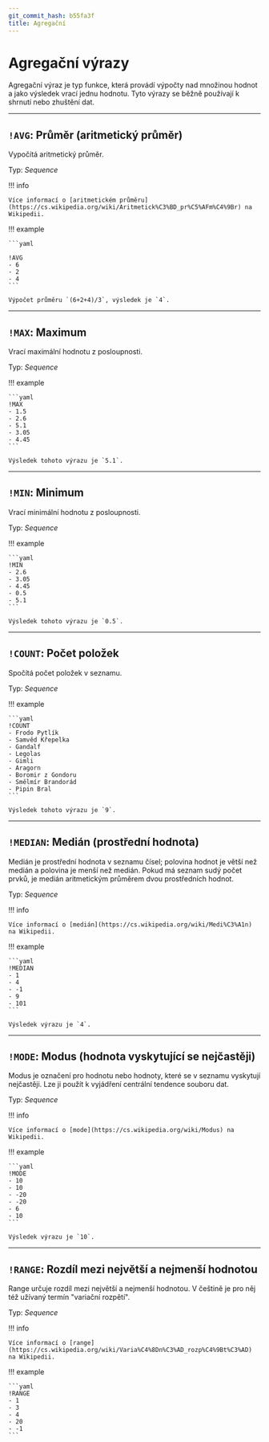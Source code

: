 ```yaml
---
git_commit_hash: b55fa3f
title: Agregační
---
```


# Agregační výrazy

Agregační výraz je typ funkce, která provádí výpočty nad množinou hodnot a jako výsledek vrací jednu hodnotu.
Tyto výrazy se běžně používají k shrnutí nebo zhuštění dat.

---

## `!AVG`: Průměr (aritmetický průměr)

Vypočítá aritmetický průměr.

Typ: _Sequence_

!!! info

	Více informací o [aritmetickém průměru](https://cs.wikipedia.org/wiki/Aritmetick%C3%BD_pr%C5%AFm%C4%9Br) na Wikipedii.
	

!!! example

	```yaml
	
	!AVG
	- 6
	- 2
	- 4
	```
	
	Výpočet průměru `(6+2+4)/3`, výsledek je `4`.

---

## `!MAX`: Maximum

Vrací maximální hodnotu z posloupnosti.

Typ: _Sequence_

!!! example

	```yaml
	!MAX
	- 1.5
	- 2.6
	- 5.1
	- 3.05
	- 4.45
	```
	
	Výsledek tohoto výrazu je `5.1`.
	

---

## `!MIN`: Minimum

Vrací minimální hodnotu z posloupnosti.

Typ: _Sequence_

!!! example

	```yaml
	!MIN
	- 2.6
	- 3.05
	- 4.45
	- 0.5
	- 5.1
	```
	
	Výsledek tohoto výrazu je `0.5`.
	

---

## `!COUNT`: Počet položek

Spočítá počet položek v seznamu.

Typ: _Sequence_

!!! example

	```yaml
	!COUNT
	- Frodo Pytlík
	- Samvěd Křepelka
	- Gandalf
	- Legolas
	- Gimli
	- Aragorn
	- Boromir z Gondoru
	- Smělmír Brandorád
	- Pipin Bral
	```
	
	Výsledek tohoto výrazu je `9`.
	

---

## `!MEDIAN`: Medián (prostřední hodnota)

Medián je prostřední hodnota v seznamu čísel; polovina hodnot je větší než medián a polovina je menší než medián.
Pokud má seznam sudý počet prvků, je medián aritmetickým průměrem dvou prostředních hodnot.

Typ: _Sequence_


!!! info

	Více informací o [medián](https://cs.wikipedia.org/wiki/Medi%C3%A1n) na Wikipedii.
	

!!! example

	```yaml
	!MEDIAN
	- 1
	- 4
	- -1
	- 9
	- 101
	```
	
	Výsledek výrazu je `4`.

---

## `!MODE`: Modus (hodnota vyskytující se nejčastěji)

Modus je označení pro hodnotu nebo hodnoty, které se v seznamu vyskytují nejčastěji.
Lze ji použít k vyjádření centrální tendence souboru dat.

Typ: _Sequence_

!!! info

	Více informací o [mode](https://cs.wikipedia.org/wiki/Modus) na Wikipedii.


!!! example

	```yaml
	!MODE
	- 10
	- 10
	- -20
	- -20
	- 6
	- 10
	```

	Výsledek výrazu je `10`.
	

---

## `!RANGE`: Rozdíl mezi největší a nejmenší hodnotou 

Range určuje rozdíl mezi největší a nejmenší hodnotou. V češtině je pro něj též užívaný termín "variační rozpětí".

Typ: _Sequence_

!!! info

	Více informací o [range](https://cs.wikipedia.org/wiki/Varia%C4%8Dn%C3%AD_rozp%C4%9Bt%C3%AD) na Wikipedii.
	

!!! example

	```yaml
	!RANGE
	- 1
	- 3
	- 4
	- 20
	- -1
	```
